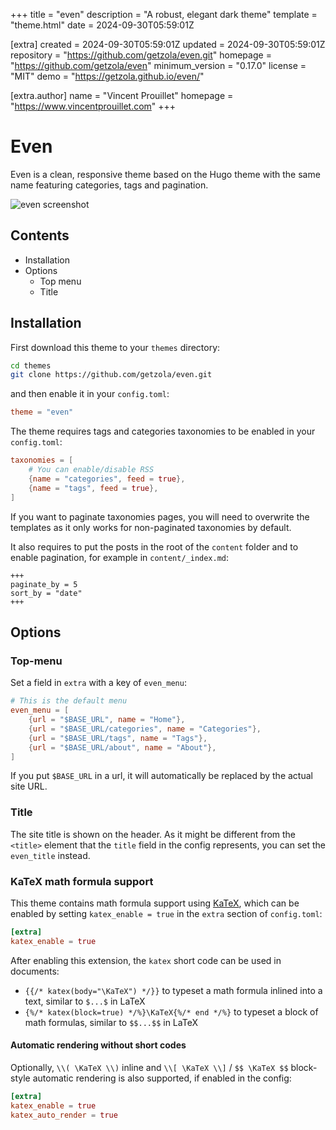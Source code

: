 
+++
title = "even"
description = "A robust, elegant dark theme"
template = "theme.html"
date = 2024-09-30T05:59:01Z

[extra]
created = 2024-09-30T05:59:01Z
updated = 2024-09-30T05:59:01Z
repository = "https://github.com/getzola/even.git"
homepage = "https://github.com/getzola/even"
minimum_version = "0.17.0"
license = "MIT"
demo = "https://getzola.github.io/even/"

[extra.author]
name = "Vincent Prouillet"
homepage = "https://www.vincentprouillet.com"
+++        

# Even
Even is a clean, responsive theme based on the Hugo theme with the same name featuring categories, tags and pagination.

![even screenshot](https://github.com/getzola/even/blob/master/screenshot.png?raw=true)

## Contents

- Installation
- Options
  - Top menu
  - Title

## Installation
First download this theme to your `themes` directory:

```bash
cd themes
git clone https://github.com/getzola/even.git
```
and then enable it in your `config.toml`:

```toml
theme = "even"
```

The theme requires tags and categories taxonomies to be enabled in your `config.toml`:

```toml
taxonomies = [
    # You can enable/disable RSS
    {name = "categories", feed = true},
    {name = "tags", feed = true},
]
```
If you want to paginate taxonomies pages, you will need to overwrite the templates
as it only works for non-paginated taxonomies by default.

It also requires to put the posts in the root of the `content` folder and to enable pagination, for example in `content/_index.md`:

```
+++
paginate_by = 5
sort_by = "date"
+++
```

## Options

### Top-menu
Set a field in `extra` with a key of `even_menu`:

```toml
# This is the default menu
even_menu = [
    {url = "$BASE_URL", name = "Home"},
    {url = "$BASE_URL/categories", name = "Categories"},
    {url = "$BASE_URL/tags", name = "Tags"},
    {url = "$BASE_URL/about", name = "About"},
]
```

If you put `$BASE_URL` in a url, it will automatically be replaced by the actual
site URL.

### Title
The site title is shown on the header. As it might be different from the `<title>`
element that the `title` field in the config represents, you can set the `even_title`
instead.

### KaTeX math formula support

This theme contains math formula support using [KaTeX](https://katex.org/),
which can be enabled by setting `katex_enable = true` in the `extra` section
of `config.toml`:

```toml
[extra]
katex_enable = true
```

After enabling this extension, the `katex` short code can be used in documents:
* `{{/* katex(body="\KaTeX") */}}` to typeset a math formula inlined into a text,
  similar to `$...$` in LaTeX
* `{%/* katex(block=true) */%}\KaTeX{%/* end */%}` to typeset a block of math formulas,
  similar to `$$...$$` in LaTeX

#### Automatic rendering without short codes

Optionally, `\\( \KaTeX \\)` inline and `\\[ \KaTeX \\]` / `$$ \KaTeX $$`
block-style automatic rendering is also supported, if enabled in the config:

```toml
[extra]
katex_enable = true
katex_auto_render = true
```

        